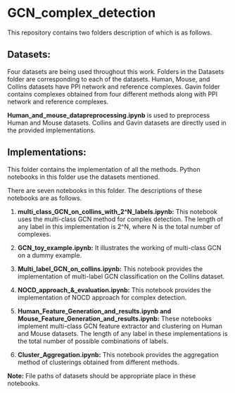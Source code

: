 # GCN_complex_detection

This repository contains two folders description of which is as follows. 

## Datasets:
Four datasets are being used throughout this work. Folders in the Datasets folder are corresponding to each of the datasets. Human, Mouse, and Collins datasets have PPI network and reference complexes. Gavin folder contains complexes obtained from four different methods along with PPI network and reference complexes. 

**Human_and_mouse_datapreprocessing.ipynb** is used to preprocess Human and Mouse datasets. Collins and Gavin datasets are directly used in the provided implementations.

## Implementations:

This folder contains the implementation of all the methods. Python notebooks in this folder use the datasets mentioned. 

There are seven notebooks in this folder. The descriptions of these notebooks are as follows.

1. **multi_class_GCN_on_collins_with_2^N_labels.ipynb:** This notebook uses the multi-class GCN method for complex detection. The length of any label in this implementation is 2^N, where N is the total number of complexes. 

2. **GCN_toy_example.ipynb:** It illustrates the working of multi-class GCN on a dummy example. 

3. **Multi_label_GCN_on_collins.ipynb:** This notebook provides the implementation of multi-label GCN classification on the Collins dataset.

4. **NOCD_approach_&_evaluation.ipynb:** This notebook provides the implementation of NOCD approach for complex detection.

5. **Human_Feature_Generation_and_results.ipynb and Mouse_Feature_Generation_and_results.ipynb:** These notebooks implement multi-class GCN feature extractor and clustering on Human and Mouse datasets. The length of any label in these implementations is the total number of possible combinations of labels. 

6. **Cluster_Aggregation.ipynb:** This notebook provides the aggregation method of clusterings obtained from different methods. 

**Note:** File paths of datasets should be appropriate place in these notebooks. 









